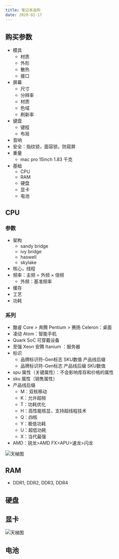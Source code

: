 ```yaml
---
title: 笔记本选购
date: 2020-02-17
---
```


## 购买参数

- 模具
  - 材质
  - 外形
  - 散热
  - 接口
- 屏幕
  - 尺寸
  - 分辨率
  - 材质
  - 色域
  - 刷新率
- 键盘
  - 键程
  - 布局
- 音响
- 安全：指纹锁，面容锁，防窥屏
- 重量
  - mac pro 15inch 1.83 千克
- 基础
  - CPU
  - RAM
  - 硬盘
  - 显卡
  - 电池

## CPU

### 参数

- 架构
  - sandy bridge
  - ivy bridge
  - haswell
  - skylake
- 核心，线程
- 频率：主频 = 外频 $\times$ 倍频
  - 外频：基准频率
- 缓存
- 工艺
- 功耗

### 系列

- 酷睿 Core > 奔腾 Pentium > 赛扬 Celeron：桌面
- 凌动 Atom：智能手机
- Quark SoC 可穿戴设备
- 至强 Xeon 安腾 Itanium ：服务器
- 标识
  - 品牌标识符-Gen标志 SKU数值 产品线后缀
  - 品牌标识符-Gen标志 产品线后缀 SKU数值
- spu 属性（关键属性）：不会影响库存和价格的属性
- sku 属性（销售属性）
- 产品线后缀
  - M：双核移动
  - K：允许超频
  - T：功耗优化
  - H：高性能核显，支持超线程技术
  - Q：四核
  - Y：极低功耗
  - U：超低功耗
  - X：当代最强
- AMD：锐龙>AMD FX>APU>速龙>闪龙

![天梯图](https://pic4.zhimg.com/80/v2-ebfac3c730435312806a7a6dcae189eb_hd.jpg)

## RAM

- DDR1, DDR2, DDR3, DDR4

## 硬盘

## 显卡

![天梯图](https://pic2.zhimg.com/80/v2-5b38f8a31789145c4f0bc2ca5562bef5_hd.jpg)

## 电池
